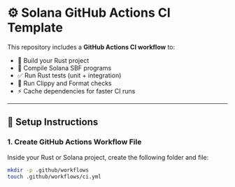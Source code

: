 # ⚙️ Solana GitHub Actions CI Template

This repository includes a **GitHub Actions CI workflow** to:

- 🔧 Build your Rust project
- 🧱 Compile Solana SBF programs
- ✅ Run Rust tests (unit + integration)
- 🧹 Run Clippy and Format checks
- ⚡ Cache dependencies for faster CI runs

---

## 📁 Setup Instructions

### 1. Create GitHub Actions Workflow File

Inside your Rust or Solana project, create the following folder and file:

```bash
mkdir -p .github/workflows
touch .github/workflows/ci.yml
```
